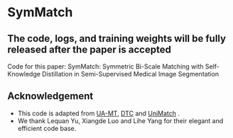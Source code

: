 # SymMatch
## The code, logs, and training weights will be fully released after the paper is accepted
Code for this paper: SymMatch: Symmetric Bi-Scale Matching with Self-Knowledge Distillation in Semi-Supervised Medical Image Segmentation

## Acknowledgement
* This code is adapted from [UA-MT](https://github.com/yulequan/UA-MT), [DTC](https://github.com/HiLab-git/DTC.git) and [UniMatch](https://github.com/LiheYoung/UniMatch/tree/main/more-scenarios/medical) . 
* We thank Lequan Yu, Xiangde Luo and Lihe Yang for their elegant and efficient code base.
